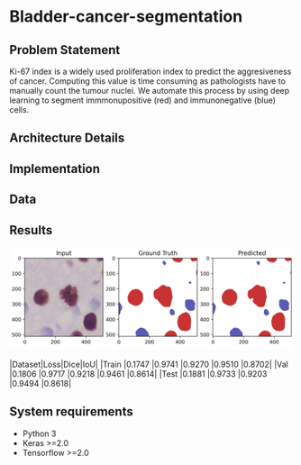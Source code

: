 # Bladder-cancer-segmentation

## Problem Statement
Ki-67 index is a widely used proliferation index to predict the aggresiveness of cancer. Computing this value is time consuming as pathologists have to manually count the tumour nuclei.
We automate this process by using deep learning to segment immmonupositive (red) and immunonegative (blue) cells. 

## Architecture Details

## Implementation
## Data

## Results
![Result](Segmented_result.png)  

|Dataset|Loss|Dice|IoU|
|Train	|0.1747	|0.9741	|0.9270	|0.9510	|0.8702|
|Val	|0.1806	|0.9717	|0.9218	|0.9461	|0.8614|
|Test	|0.1881	|0.9733	|0.9203	|0.9494	|0.8618|

## System requirements
- Python 3
- Keras >=2.0
- Tensorflow >=2.0

